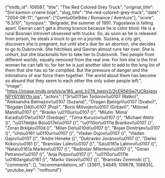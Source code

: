 {"tmdb_id": 109587, "title": "The Red Colored Grey Truck", "original_title": "Sivi kamion crvene boje", "slug_title": "the-red-colored-grey-truck", "date": "2004-08-11", "genre": ["Com\u00e9die / Romance / Aventure"], "score": "6.3/10", "synopsis": "Belgrade, the summer of 1991. Yugoslavia is falling apart. Gavran can't get a driving licence because he is color blind. He is a rural Bosnian introvert obsessed with trucks. So, as soon as he is released from prison, he steals a truck to go on a joyride. Suzana, a city girl, discovers she is pregnant, but until she's due for an abortion, she decides to go to Dubrovnik. She hitchikes and Gavran almost runs her over. She is unhurt, but she blackmails him to take her to Dubrovnik. Two people from different worlds, equally removed from the real one. For him she is the first woman he can talk to; for her he is just another idiot to add to the long list of them that she has so far compiled. But the pressure of danger and the intimations of war force them together. The world about them has become so absurd that they seem to each other the only sober people left.", "image": "https://image.tmdb.org/t/p/w185_and_h278_bestv2/2cER56Sw7UCRzjqgxNPY6YWjYfn.jpg", "actors": ["Sr\u0111an Todorovi\u0107 (Ratko)", "Aleksandra Balmazovi\u0107 (Suzana)", "Dragan Bjelogrli\u0107 (Svabo)", "Bogdan Dikli\u0107 (Pop)", "Boris Milivojevi\u0107 (Grbavi)", "Milorad Mandi\u0107 ()", "Branko \u0110uri\u0107 ()", "Milutin 'Mima' Karad\u017ei\u0107 (Sredoje)", "Toma Kuruzovi\u0107 ()", "Michael Weitz ()", "\u017deljko Bo\u017ei\u0107 ()", "\u0110or\u0111e Brankovi\u0107 ()", "Zoran Brklja\u010d ()", "Milan Del\u010di\u0107 ()", "Bojan Dimitrijevi\u0107 ()", "Uro\u0161 \u0110uri\u0107 ()", "Vladan Dujovi\u0107 ()", "Vladan Gajovi\u0107 ()", "Andre Heneke ()", "Dubravko Jovanovi\u0107 ()", "Darko Kokoru\u0161 ()", "Branislav Lalevi\u0107 ()", "Sa\u0161a Latinovi\u0107 ()", "Nata\u0161a Markovi\u0107 ()", "Radoslav Milenkovi\u0107 ()", "Goran Petranovi\u0107 ()", "Anja Popovi\u0107 ()", "\u0110or\u0111e \u0160arga\u0161 ()", "Marko Vasovi\u0107 ()", "Branislav Zeremski ()"], "comments": [], "recommandations_id": [33611, 54649, 109678, 108835], "youtube_key": "notfound"}